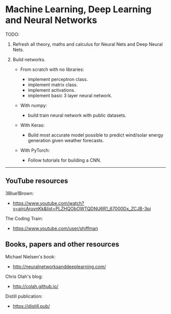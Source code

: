 # Machine Learning, Deep Learning and Neural Networks

TODO:
1. Refresh all theory, maths and calculus for Neural Nets and Deep Neural Nets.

2. Build networks.
    * From scratch with no libraries:
        - implement perceptron class.
        - implement matrix class.
        - implement activations.
        - implement basic 3 layer neural network.
    
    * With numpy:
        - build train neural network with public datasets.
    
    * With Keras:
        - Build most accurate model possible to predict wind/solar energy generation given weather forecasts.
    
    * With PyTorch:
        - Follow tutorials for building a CNN.

-----

## YouTube resources

3Blue1Brown:
 * https://www.youtube.com/watch?v=aircAruvnKk&list=PLZHQObOWTQDNU6R1_67000Dx_ZCJB-3pi
 
The Coding Train:
* https://www.youtube.com/user/shiffman

## Books, papers and other resources

Michael Nielsen's book:
* http://neuralnetworksanddeeplearning.com/

Chris Olah's blog:
* http://colah.github.io/

Distill publication:
* https://distill.pub/
